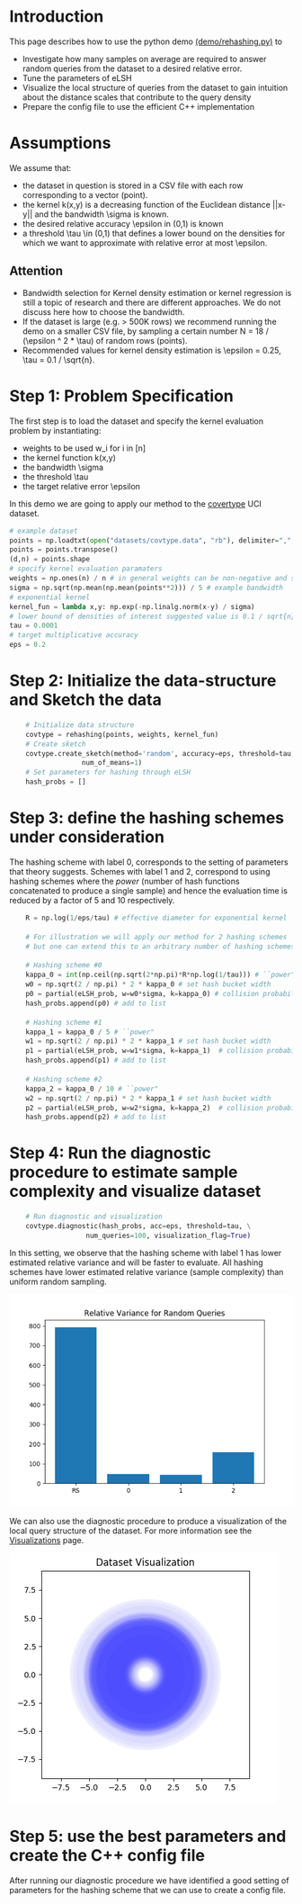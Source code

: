 # Introduction

This page describes how to use the python demo [(demo/rehashing.py)](https://github.com/kexinrong/rehashing/blob/master/demo/rehashing.py) to
- Investigate how many samples on average are required to answer random queries from the dataset to a desired relative error.
- Tune the parameters of eLSH
- Visualize the local structure of queries from the dataset to gain intuition about the distance scales that contribute to the query density
- Prepare the config file to use the efficient C++ implementation

# Assumptions

We assume that:
- the dataset in question is stored in a CSV file with each row corresponding to a vector (point).
- the kernel k(x,y)  is a decreasing function of the Euclidean distance ||x-y|| and the bandwidth \sigma is known. 
- the desired relative accuracy \epsilon in (0,1) is known
- a threshold \tau \in (0,1)  that defines a lower bound on the densities for which we want to approximate with relative error at most \epsilon.

## Attention
- Bandwidth selection for Kernel density estimation or kernel regression is still a topic of research and there are different approaches. We do not discuss here how to choose the bandwidth.
- If the dataset is large (e.g. > 500K rows) we recommend running the demo on a smaller CSV file, by sampling a certain number N = 18 / (\epsilon ^ 2 * \tau) of random rows (points).
- Recommended values for kernel density estimation is \epsilon = 0.25, \tau = 0.1 / \sqrt{n}. 

# Step 1: Problem Specification

The first step is to load the dataset and specify the kernel evaluation problem by instantiating:
- weights to be used w_i for i in [n]
- the kernel function k(x,y)
- the bandwidth \sigma
- the threshold \tau
- the target relative error \epsilon

In this demo we are going to apply our method to the [covertype](https://archive.ics.uci.edu/ml/datasets/Covertype) UCI dataset.
```python
# example dataset
points = np.loadtxt(open("datasets/covtype.data", "rb"), delimiter=",", skiprows=0)
points = points.transpose()
(d,n) = points.shape
# specify kernel evaluation paramaters
weights = np.ones(n) / n # in general weights can be non-negative and sum to 1
sigma = np.sqrt(np.mean(np.mean(points**2))) / 5 # example bandwidth
# exponential kernel
kernel_fun = lambda x,y: np.exp(-np.linalg.norm(x-y) / sigma)
# lower bound of densities of interest suggested value is 0.1 / sqrt{n}
tau = 0.0001
# target multiplicative accuracy
eps = 0.2
```

# Step 2: Initialize the data-structure and Sketch the data
```python
    # Initialize data structure
    covtype = rehashing(points, weights, kernel_fun)
    # Create sketch
    covtype.create_sketch(method='random', accuracy=eps, threshold=tau,\
                  num_of_means=1)
    # Set parameters for hashing through eLSH
    hash_probs = []
```

# Step 3: define the hashing schemes under consideration

The hashing scheme with label 0, corresponds to the setting of parameters that theory suggests. Schemes with label 1 and 2, correspond to using hashing schemes where the *power* (number of hash functions concatenated to produce a single sample) and hence the evaluation time is reduced by a factor of 5 and 10 respectively. 

```python
    R = np.log(1/eps/tau) # effective diameter for exponential kernel

    # For illustration we will apply our method for 2 hashing schemes
    # but one can extend this to an arbitrary number of hashing schemes

    # Hashing scheme #0
    kappa_0 = int(np.ceil(np.sqrt(2*np.pi)*R*np.log(1/tau))) # ``power"
    w0 = np.sqrt(2 / np.pi) * 2 * kappa_0 # set hash bucket width
    p0 = partial(eLSH_prob, w=w0*sigma, k=kappa_0) # collision probability
    hash_probs.append(p0) # add to list

    # Hashing scheme #1
    kappa_1 = kappa_0 / 5 # ``power"
    w1 = np.sqrt(2 / np.pi) * 2 * kappa_1 # set hash bucket width
    p1 = partial(eLSH_prob, w=w1*sigma, k=kappa_1)  # collision probability
    hash_probs.append(p1) # add to list
    
    # Hashing scheme #2
    kappa_2 = kappa_0 / 10 # ``power"
    w2 = np.sqrt(2 / np.pi) * 2 * kappa_1 # set hash bucket width
    p2 = partial(eLSH_prob, w=w2*sigma, k=kappa_2)  # collision probability
    hash_probs.append(p2) # add to list
```
# Step 4: Run the diagnostic procedure to estimate sample complexity and visualize dataset
```python
    # Run diagnostic and visualization
    covtype.diagnostic(hash_probs, acc=eps, threshold=tau, \
                   num_queries=100, visualization_flag=True)
```
In this setting, we observe that the hashing scheme with label 1 has lower estimated relative variance and will be faster to evaluate. All hashing schemes have lower estimated relative variance (sample complexity) than uniform random sampling.

![Diagnostic](https://github.com/kexinrong/rehashing/blob/master/plots/diagnostic.png "Diagnostic")

We can also use the diagnostic procedure to produce a visualization of the local query structure of the dataset. For more information see the [Visualizations](https://github.com/kexinrong/rehashing/wiki/Visualizations) page.

![Visualization](https://github.com/kexinrong/rehashing/blob/master/plots/covertype.png "Visualization")


# Step 5: use the best parameters and create the C++ config file 

After running our diagnostic procedure we have identified a good setting of parameters for the hashing scheme that we can use to create a config file.
